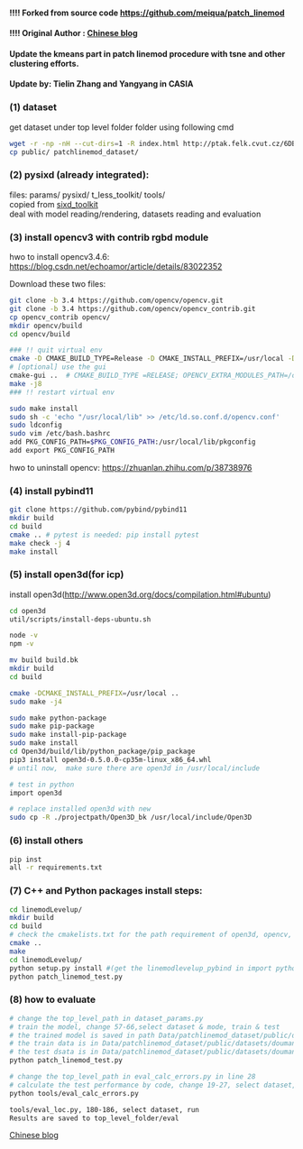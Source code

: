 #### !!!! Forked from source code https://github.com/meiqua/patch_linemod 
#### !!!! Original Author : [Chinese blog](https://zhuanlan.zhihu.com/p/45538349)

#### Update the kmeans part in patch linemod procedure with tsne and other clustering efforts.
#### Update by: Tielin Zhang and Yangyang in CASIA

### (1) dataset

get dataset under top level folder folder using following cmd  
```sh
wget -r -np -nH --cut-dirs=1 -R index.html http://ptak.felk.cvut.cz/6DB/public/
cp public/ patchlinemod_dataset/
```

### (2) pysixd (already integrated):

files: params/  pysixd/  t_less_toolkit/  tools/  
copied from [sixd_toolkit](https://github.com/thodan/sixd_toolkit)  
deal with model reading/rendering, datasets reading and evaluation  


### (3) install opencv3 with contrib rgbd module  

hwo to install opencv3.4.6: https://blog.csdn.net/echoamor/article/details/83022352

Download these two files:
```sh
git clone -b 3.4 https://github.com/opencv/opencv.git
git clone -b 3.4 https://github.com/opencv/opencv_contrib.git
cp opencv_contrib opencv/
mkdir opencv/build
cd opencv/build

### !! quit virtual env
cmake -D CMAKE_BUILD_TYPE=Release -D CMAKE_INSTALL_PREFIX=/usr/local -D OPENCV_EXTRA_MODULES_PATH=/home/bibo/Data/patchlinemod_dataset/opencv_contrib/modules ..
# [optional] use the gui
cmake-gui ..  # CMAKE_BUILD_TYPE =RELEASE; OPENCV_EXTRA_MODULES_PATH=/opencv_contrib/modules;BUILD_opencv_world=YES;
make -j8
### !! restart virtual env

sudo make install
sudo sh -c 'echo "/usr/local/lib" >> /etc/ld.so.conf.d/opencv.conf'
sudo ldconfig
sudo vim /etc/bash.bashrc
add PKG_CONFIG_PATH=$PKG_CONFIG_PATH:/usr/local/lib/pkgconfig
add export PKG_CONFIG_PATH
```
hwo to uninstall opencv:  https://zhuanlan.zhihu.com/p/38738976	

### (4) install pybind11 

```sh
git clone https://github.com/pybind/pybind11
mkdir build
cd build
cmake .. # pytest is needed: pip install pytest
make check -j 4
make install
```

### (5) install open3d(for icp)
install open3d(http://www.open3d.org/docs/compilation.html#ubuntu)
```sh
cd open3d
util/scripts/install-deps-ubuntu.sh

node -v
npm -v

mv build build.bk
mkdir build 
cd build

cmake -DCMAKE_INSTALL_PREFIX=/usr/local ..
sudo make -j4

sudo make python-package
sudo make pip-package
sudo make install-pip-package
sudo make install
cd Open3d/build/lib/python_package/pip_package
pip3 install open3d-0.5.0.0-cp35m-linux_x86_64.whl
# until now,  make sure there are open3d in /usr/local/include

# test in python
import open3d

# replace installed open3d with new  
sudo cp -R ./projectpath/Open3D_bk /usr/local/include/Open3D
```

### (6) install others
```sh
pip inst
all -r requirements.txt
```

### (7) C++ and Python packages install steps:

```sh
cd linemodLevelup/
mkdir build
cd build
# check the cmakelists.txt for the path requirement of open3d, opencv, pybind...
cmake ..
make
cd linemodLevelup/
python setup.py install #(get the linemodlevelup_pybind in import python)
python patch_linemod_test.py

```

### (8) how to evaluate
```sh
# change the top_level_path in dataset_params.py
# train the model, change 57-66,select dataset & mode, train & test 
# the trained model is saved in path Data/patchlinemod_dataset/public/datasets/doumanoglou/models/
# the train data is in Data/patchlinemod_dataset/public/datasets/doumanoglou/train
# the test dsata is in Data/patchlinemod_dataset/public/datasets/doumanoglou/test
python patch_linemod_test.py

# change the top_level_path in eval_calc_errors.py in line 28
# calculate the test performance by code, change 19-27, select dataset, run
python tools/eval_calc_errors.py

tools/eval_loc.py, 180-186, select dataset, run  
Results are saved to top_level_folder/eval  
```

[Chinese blog](https://zhuanlan.zhihu.com/p/45538349)
